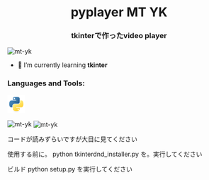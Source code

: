 <h1 align="center">pyplayer MT YK</h1>
<h3 align="center">tkinterで作ったvideo player</h3>

<p align="left"> <img src="https://komarev.com/ghpvc/?username=mt-yk&label=Profile%20views&color=0e75b6&style=flat" alt="mt-yk" /> </p>

- 🌱 I’m currently learning **tkinter**

<p align="left">
</p>

<h3 align="left">Languages and Tools:</h3>
<p align="left"> <a href="https://www.python.org" target="_blank" rel="noreferrer"> <img src="https://raw.githubusercontent.com/devicons/devicon/master/icons/python/python-original.svg" alt="python" width="40" height="40"/> </a> </p>


<p><img align="left" src="https://github-readme-stats.vercel.app/api/top-langs?username=mt-yk&show_icons=true&locale=en&layout=compact" alt="mt-yk" /></p>

<p>&nbsp;<img align="center" src="https://github-readme-stats.vercel.app/api?username=mt-yk&show_icons=true&locale=en" alt="mt-yk" /></p>



コードが読みずらいですが大目に見てください


使用する前に。
python tkinterdnd_installer.py
を。実行してください


ビルド
python setup.py
を実行してください
